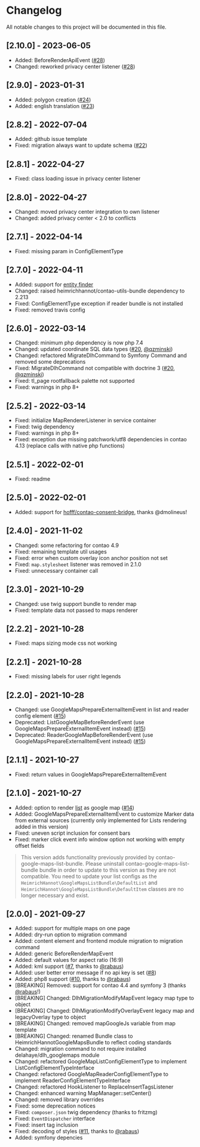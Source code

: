 # Changelog
All notable changes to this project will be documented in this file.

## [2.10.0] - 2023-06-05
- Added: BeforeRenderApiEvent ([#28])
- Changed: reworked privacy center listener ([#28])

## [2.9.0] - 2023-01-31
- Added: polygon creation ([#24])
- Added: english translation ([#23])

## [2.8.2] - 2022-07-04
- Added: github issue template
- Fixed: migration always want to update schema ([#22])

## [2.8.1] - 2022-04-27
- Fixed: class loading issue in privacy center listener

## [2.8.0] - 2022-04-27
- Changed: moved privacy center integration to own listener
- Changed: added privacy center < 2.0 to conflicts

## [2.7.1] - 2022-04-14
- Fixed: missing param in ConfigElementType

## [2.7.0] - 2022-04-11
- Added: support for [entity finder](https://github.com/heimrichhannot/contao-utils-bundle/blob/master/docs/commands/entity_finder.md)
- Changed: raised heimrichhannot/contao-utils-bundle dependency to 2.213
- Fixed: ConfigElementType exception if reader bundle is not installed
- Fixed: removed travis config

## [2.6.0] - 2022-03-14
- Changed: minimum php dependency is now php 7.4
- Changed: updated coordinate SQL data types ([#20], [@qzminski])
- Changed: refactored MigrateDlhCommand to Symfony Command and removed some deprecations
- Fixed: MigrateDlhCommand not compatible with doctrine 3 ([#20], [@qzminski])
- Fixed: tl_page rootfallback palette not supported
- Fixed: warnings in php 8+

## [2.5.2] - 2022-03-14
- Fixed: initialize MapRendererListener in service container
- Fixed: twig dependency
- Fixed: warnings in php 8+
- Fixed: exception due missing patchwork/utf8 dependencies in contao 4.13 (replace calls with native php functions)

## [2.5.1] - 2022-02-01
- Fixed: readme

## [2.5.0] - 2022-02-01

- Added: support for [hofff/contao-consent-bridge](https://github.com/hofff/contao-consent-bridge), thanks @dmolineus!

## [2.4.0] - 2021-11-02
- Changed: some refactoring for contao 4.9
- Fixed: remaining template util usages
- Fixed: error when custom overlay icon anchor position not set
- Fixed: `map.stylesheet` listener was removed in 2.1.0
- Fixed: unnecessary container call

## [2.3.0] - 2021-10-29
- Changed: use twig support bundle to render map
- Fixed: template data not passed to maps renderer

## [2.2.2] - 2021-10-28
- Fixed: maps sizing mode css not working

## [2.2.1] - 2021-10-28
- Fixed: missing labels for user right legends

## [2.2.0] - 2021-10-28
- Changed: use GoogleMapsPrepareExternalItemEvent in list and reader config element ([#15])
- Deprecated: ListGoogleMapBeforeRenderEvent (use GoogleMapsPrepareExternalItemEvent instead) ([#15])
- Deprecated: ReaderGoogleMapBeforeRenderEvent (use GoogleMapsPrepareExternalItemEvent instead) ([#15])

## [2.1.1] - 2021-10-27
- Fixed: return values in GoogleMapsPrepareExternalItemEvent

## [2.1.0] - 2021-10-27
- Added: option to render [list](https://github.com/heimrichhannot/contao-list-bundle) as google map ([#14])
- Added: GoogleMapsPrepareExternalItemEvent to customize Marker data from external sources (currently only implemented for Lists rendering added in this version)
- Fixed: uneven script inclusion for consent bars
- Fixed: marker click event info window option not working with empty offset fields

> This version adds functionality previously provided by contao-google-maps-list-bundle. 
> Please uninstall contao-google-maps-list-bundle bundle in order to update to this version as they are not compatible.
> You need to update your list configs as the `HeimrichHannot\GoogleMapsListBundle\DefaultList` and `HeimrichHannot\GoogleMapsListBundle\DefaultItem` classes 
> are no longer necessary and exist.

## [2.0.0] - 2021-09-27

- Added: support for multiple maps on one page
- Added: dry-run option to migration command
- Added: content element and frontend module migration to migration command
- Added: generic BeforeRenderMapEvent
- Added: default values for aspect ratio (16:9)
- Added: kml support ([#7], thanks to [@rabaus])
- Added: user better error message if no api key is set ([#8])
- Added: php8 support ([#10], thanks to [@rabaus])
- [BREAKING] Removed: support for contao 4.4 and symfony 3 (thanks [@rabaus]!)
- [BREAKING] Changed: DlhMigrationModifyMapEvent legacy map type to object
- [BREAKING] Changed: DlhMigrationModifyOverlayEvent legacy map and legacyOverlay type to object
- [BREAKING] Changed: removed mapGoogleJs variable from map template
- [BREAKING] Changed: renamed Bundle class to HeimrichHannotGoogleMapsBundle to reflect coding standards
- Changed: migration command to not require installed delahaye/dlh_googlemaps module
- Changed: refactored GoogleMapListConfigElementType to implement ListConfigElementTypeInterface
- Changed: refactored GoogleMapReaderConfigElementType to implement ReaderConfigElementTypeInterface
- Changed: refactored HookListener to ReplaceInsertTagsListener
- Changed: enhanced warning MapManager::setCenter()
- Changed: removed library overrides
- Fixed: some deprecation notices
- Fixed: `composer.json` twig dependency (thanks to fritzmg)
- Fixed: `EventDispatcher` interface
- Fixed: insert tag inclusion
- Fixed: decoding of styles ([#11], thanks to [@rabaus])
- Added: symfony depencies


[#28]: https://github.com/heimrichhannot/contao-google-maps-bundle/pull/28
[#24]: https://github.com/heimrichhannot/contao-google-maps-bundle/pull/24
[#23]: https://github.com/heimrichhannot/contao-google-maps-bundle/issues/23
[#22]: https://github.com/heimrichhannot/contao-google-maps-bundle/issues/22
[#20]: https://github.com/heimrichhannot/contao-google-maps-bundle/pull/20
[#15]: https://github.com/heimrichhannot/contao-google-maps-bundle/pull/15
[#14]: https://github.com/heimrichhannot/contao-google-maps-bundle/pull/14
[#11]: https://github.com/heimrichhannot/contao-google-maps-bundle/pull/11
[#10]: https://github.com/heimrichhannot/contao-google-maps-bundle/pull/10
[#8]: https://github.com/heimrichhannot/contao-google-maps-bundle/issues/8
[#7]: https://github.com/heimrichhannot/contao-google-maps-bundle/pull/7

[@rabaus]: https://github.com/rabauss
[@qzminski]: https://github.com/qzminski
